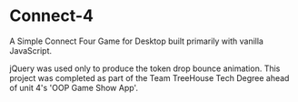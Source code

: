 # Connect-4
 A Simple Connect Four Game for Desktop built primarily with vanilla JavaScript.  
 
jQuery was used only to produce the token drop bounce animation. This project was completed as part of the Team TreeHouse Tech Degree ahead of unit 4's 'OOP Game Show App'.
